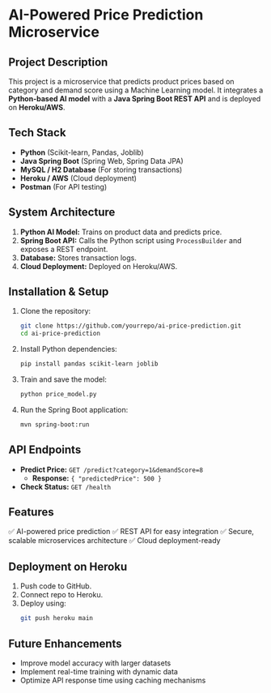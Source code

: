 # AI-Powered Price Prediction Microservice

## Project Description
This project is a microservice that predicts product prices based on category and demand score using a Machine Learning model. It integrates a **Python-based AI model** with a **Java Spring Boot REST API** and is deployed on **Heroku/AWS**.

## Tech Stack
- **Python** (Scikit-learn, Pandas, Joblib)
- **Java Spring Boot** (Spring Web, Spring Data JPA)
- **MySQL / H2 Database** (For storing transactions)
- **Heroku / AWS** (Cloud deployment)
- **Postman** (For API testing)

## System Architecture
1. **Python AI Model:** Trains on product data and predicts price.
2. **Spring Boot API:** Calls the Python script using `ProcessBuilder` and exposes a REST endpoint.
3. **Database:** Stores transaction logs.
4. **Cloud Deployment:** Deployed on Heroku/AWS.

## Installation & Setup
1. Clone the repository:
   ```bash
   git clone https://github.com/yourrepo/ai-price-prediction.git
   cd ai-price-prediction
   ```
2. Install Python dependencies:
   ```bash
   pip install pandas scikit-learn joblib
   ```
3. Train and save the model:
   ```bash
   python price_model.py
   ```
4. Run the Spring Boot application:
   ```bash
   mvn spring-boot:run
   ```

## API Endpoints
- **Predict Price:** `GET /predict?category=1&demandScore=8`
  - **Response:** `{ "predictedPrice": 500 }`
- **Check Status:** `GET /health`

## Features
✅ AI-powered price prediction
✅ REST API for easy integration
✅ Secure, scalable microservices architecture
✅ Cloud deployment-ready

## Deployment on Heroku
1. Push code to GitHub.
2. Connect repo to Heroku.
3. Deploy using:
   ```bash
   git push heroku main
   ```

## Future Enhancements
- Improve model accuracy with larger datasets
- Implement real-time training with dynamic data
- Optimize API response time using caching mechanisms

